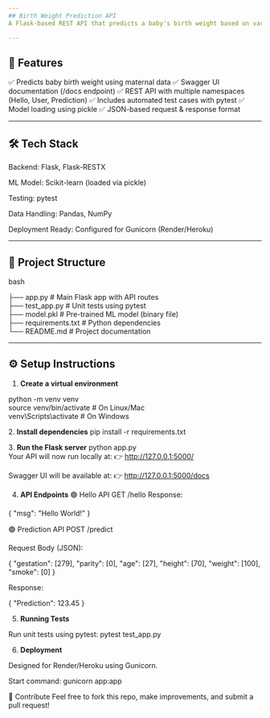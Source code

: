 ```yaml
---
## Birth Weight Prediction API
A Flask-based REST API that predicts a baby's birth weight based on various maternal health factors. This project uses Flask-RESTX for API documentation (Swagger UI), integrates a pre-trained Machine Learning model, and includes automated testing with pytest.

---
```

## 🚀 Features
✅ Predicts baby birth weight using maternal data
✅ Swagger UI documentation (/docs endpoint)
✅ REST API with multiple namespaces (Hello, User, Prediction)
✅ Includes automated test cases with pytest
✅ Model loading using pickle
✅ JSON-based request & response format

---

## 🛠 Tech Stack
Backend: Flask, Flask-RESTX

ML Model: Scikit-learn (loaded via pickle)

Testing: pytest

Data Handling: Pandas, NumPy

Deployment Ready: Configured for Gunicorn (Render/Heroku)

---

## 📂 Project Structure
bash

├── app.py              # Main Flask app with API routes  
├── test_app.py          # Unit tests using pytest  
├── model.pkl            # Pre-trained ML model (binary file)  
├── requirements.txt      # Python dependencies  
└── README.md             # Project documentation 

---

## ⚙️ Setup Instructions
1. **Create a virtual environment**

python -m venv venv  
source venv/bin/activate      # On Linux/Mac  
venv\Scripts\activate         # On Windows 

2️. **Install dependencies**
pip install -r requirements.txt  

3️. **Run the Flask server**
python app.py  
Your API will now run locally at:
👉 http://127.0.0.1:5000/

Swagger UI will be available at:
👉 http://127.0.0.1:5000/docs

4. **API Endpoints**
🟢 Hello API
GET /hello
Response:

{
  "msg": "Hello World!"
}


🟢 Prediction API
POST /predict

Request Body (JSON):

{
  "gestation": [279],
  "parity": [0],
  "age": [27],
  "height": [70],
  "weight": [100],
  "smoke": [0]
}


Response:


{
  "Prediction": 123.45
}


5. **Running Tests**

Run unit tests using pytest:
pytest test_app.py  

6. **Deployment**
   
Designed for Render/Heroku using Gunicorn.

Start command:
gunicorn app:app  

🤝 Contribute
Feel free to fork this repo, make improvements, and submit a pull request!
